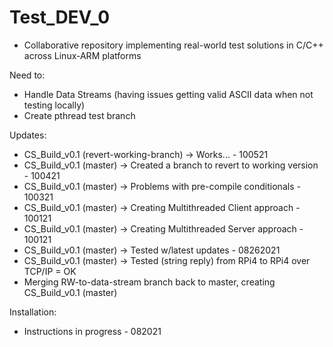 # Test_DEV_0

- Collaborative repository implementing real-world test solutions in C/C++ 
across Linux-ARM platforms

Need to:

- Handle Data Streams (having issues getting valid ASCII data
when not testing locally)
- Create pthread test branch

Updates:
- CS_Build_v0.1 (revert-working-branch) -> Works...  - 100521
- CS_Build_v0.1 (master) -> Created a branch to revert to working version - 100421
- CS_Build_v0.1 (master) -> Problems with pre-compile conditionals - 100321
- CS_Build_v0.1 (master) -> Creating Multithreaded Client approach - 100121
- CS_Build_v0.1 (master) -> Creating Multithreaded Server approach - 100121
- CS_Build_v0.1 (master) -> Tested w/latest updates - 08262021
- CS_Build_v0.1 (master) -> Tested (string reply) from RPi4 to RPi4 over TCP/IP = OK 
- Merging RW-to-data-stream branch back to master, creating CS_Build_v0.1 (master)

Installation:
- Instructions in progress - 082021